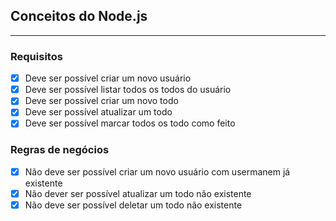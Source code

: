 ## Conceitos do Node.js

---

### Requisitos

- [x] Deve ser possível criar um novo usuário 
- [x] Deve ser possível listar todos os todos do usuário 
- [x] Deve ser possível criar um novo todo
- [x] Deve ser possível atualizar um todo
- [x] Deve ser possível marcar todos os todo como feito

### Regras de negócios

- [x] Não deve ser possível criar um novo usuário com usermanem já existente
- [x] Não dever ser possível atualizar um todo não existente 
- [x] Não deve ser possível deletar um todo não existente